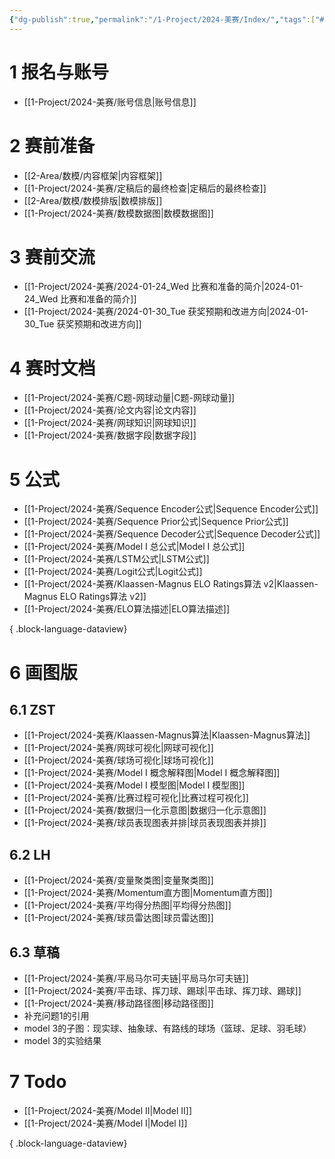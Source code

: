 ```yaml
---
{"dg-publish":true,"permalink":"/1-Project/2024-美赛/Index/","tags":["#比赛","#数模","gardenEntry","gardenEntry","gardenEntry","gardenEntry","gardenEntry","gardenEntry","gardenEntry"]}
---
```


# 1 报名与账号
- [[1-Project/2024-美赛/账号信息\|账号信息]]
# 2 赛前准备
- [[2-Area/数模/内容框架\|内容框架]]
- [[1-Project/2024-美赛/定稿后的最终检查\|定稿后的最终检查]]
- [[2-Area/数模/数模排版\|数模排版]]
- [[1-Project/2024-美赛/数模数据图\|数模数据图]]
# 3 赛前交流
- [[1-Project/2024-美赛/2024-01-24_Wed 比赛和准备的简介\|2024-01-24_Wed 比赛和准备的简介]]
- [[1-Project/2024-美赛/2024-01-30_Tue 获奖预期和改进方向\|2024-01-30_Tue 获奖预期和改进方向]]
# 4 赛时文档
- [[1-Project/2024-美赛/C题-网球动量\|C题-网球动量]]
- [[1-Project/2024-美赛/论文内容\|论文内容]]
- [[1-Project/2024-美赛/网球知识\|网球知识]]
- [[1-Project/2024-美赛/数据字段\|数据字段]]
# 5 公式
- [[1-Project/2024-美赛/Sequence Encoder公式\|Sequence Encoder公式]]
- [[1-Project/2024-美赛/Sequence Prior公式\|Sequence Prior公式]]
- [[1-Project/2024-美赛/Sequence Decoder公式\|Sequence Decoder公式]]
- [[1-Project/2024-美赛/Model I 总公式\|Model I 总公式]]
- [[1-Project/2024-美赛/LSTM公式\|LSTM公式]]
- [[1-Project/2024-美赛/Logit公式\|Logit公式]]
- [[1-Project/2024-美赛/Klaassen-Magnus ELO Ratings算法 v2\|Klaassen-Magnus ELO Ratings算法 v2]]
- [[1-Project/2024-美赛/ELO算法描述\|ELO算法描述]]

{ .block-language-dataview}
# 6 画图版
## 6.1 ZST
- [[1-Project/2024-美赛/Klaassen-Magnus算法\|Klaassen-Magnus算法]]
- [[1-Project/2024-美赛/网球可视化\|网球可视化]]
- [[1-Project/2024-美赛/球场可视化\|球场可视化]]
- [[1-Project/2024-美赛/Model I 概念解释图\|Model I 概念解释图]]
- [[1-Project/2024-美赛/Model I 模型图\|Model I 模型图]]
- [[1-Project/2024-美赛/比赛过程可视化\|比赛过程可视化]]
- [[1-Project/2024-美赛/数据归一化示意图\|数据归一化示意图]]
- [[1-Project/2024-美赛/球员表现图表并排\|球员表现图表并排]]
## 6.2 LH
- [[1-Project/2024-美赛/变量聚类图\|变量聚类图]]
- [[1-Project/2024-美赛/Momentum直方图\|Momentum直方图]]
- [[1-Project/2024-美赛/平均得分热图\|平均得分热图]]
- [[1-Project/2024-美赛/球员雷达图\|球员雷达图]]
## 6.3 草稿
- [[1-Project/2024-美赛/平局马尔可夫链\|平局马尔可夫链]]
- [[1-Project/2024-美赛/平击球、挥刀球、踢球\|平击球、挥刀球、踢球]]
- [[1-Project/2024-美赛/移动路径图\|移动路径图]]
- 补充问题1的引用
- model 3的子图：现实球、抽象球、有路线的球场（篮球、足球、羽毛球）
- model 3的实验结果
# 7 Todo
- [[1-Project/2024-美赛/Model II\|Model II]]
- [[1-Project/2024-美赛/Model I\|Model I]]

{ .block-language-dataview}

